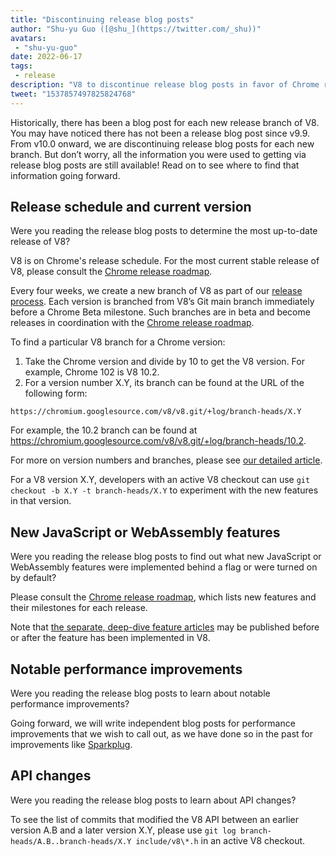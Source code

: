 ```yaml
---
title: "Discontinuing release blog posts"
author: "Shu-yu Guo ([@shu_](https://twitter.com/_shu))"
avatars:
 - "shu-yu-guo"
date: 2022-06-17
tags:
 - release
description: "V8 to discontinue release blog posts in favor of Chrome release schedule and feature blog posts."
tweet: "1537857497825824768"
---
```


Historically, there has been a blog post for each new release branch of V8. You may have noticed there has not been a release blog post since v9.9. From v10.0 onward, we are discontinuing release blog posts for each new branch. But don’t worry, all the information you were used to getting via release blog posts are still available! Read on to see where to find that information going forward.

<!--truncate-->
## Release schedule and current version

Were you reading the release blog posts to determine the most up-to-date release of V8?

V8 is on Chrome's release schedule. For the most current stable release of V8, please consult the [Chrome release roadmap](https://chromestatus.com/roadmap).

Every four weeks, we create a new branch of V8 as part of our [release process](https://v8.dev/docs/release-process). Each version is branched from V8’s Git main branch immediately before a Chrome Beta milestone. Such branches are in beta and become releases in coordination with the [Chrome release roadmap](https://chromestatus.com/roadmap).

To find a particular V8 branch for a Chrome version:

1. Take the Chrome version and divide by 10 to get the V8 version. For example, Chrome 102 is V8 10.2.
1. For a version number X.Y, its branch can be found at the URL of the following form:

```
https://chromium.googlesource.com/v8/v8.git/+log/branch-heads/X.Y
```

For example, the 10.2 branch can be found at https://chromium.googlesource.com/v8/v8.git/+log/branch-heads/10.2.

For more on version numbers and branches, please see [our detailed article](https://v8.dev/docs/version-numbers).

For a V8 version X.Y, developers with an active V8 checkout can use `git checkout -b X.Y -t branch-heads/X.Y` to experiment with the new features in that version.

## New JavaScript or WebAssembly features

Were you reading the release blog posts to find out what new JavaScript or WebAssembly features were implemented behind a flag or were turned on by default?

Please consult the [Chrome release roadmap](https://chromestatus.com/roadmap), which lists new features and their milestones for each release.

Note that [the separate, deep-dive feature articles](/features) may be published before or after the feature has been implemented in V8.

## Notable performance improvements

Were you reading the release blog posts to learn about notable performance improvements?

Going forward, we will write independent blog posts for performance improvements that we wish to call out, as we have done so in the past for improvements like [Sparkplug](https://v8.dev/blog/sparkplug).

## API changes

Were you reading the release blog posts to learn about API changes?

To see the list of commits that modified the V8 API between an earlier version A.B and a later version X.Y, please use `git log branch-heads/A.B..branch-heads/X.Y include/v8\*.h` in an active V8 checkout.
